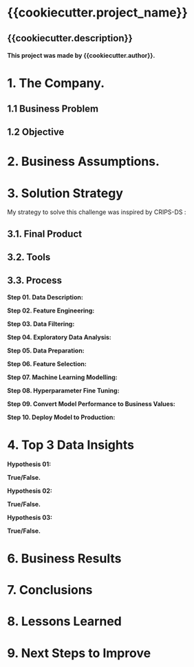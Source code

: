 # {{cookiecutter.project_name}}

## {{cookiecutter.description}}

#### This project was made by {{cookiecutter.author}}.

# 1. The Company.

## 1.1 Business Problem

## 1.2 Objective

# 2. Business Assumptions.

# 3. Solution Strategy

My strategy to solve this challenge was inspired by CRIPS-DS <!-- medium -->:

## 3.1. Final Product

## 3.2. Tools

## 3.3. Process

**Step 01. Data Description:**

**Step 02. Feature Engineering:**

**Step 03. Data Filtering:**

**Step 04. Exploratory Data Analysis:**

**Step 05. Data Preparation:**

**Step 06. Feature Selection:**

**Step 07. Machine Learning Modelling:**

**Step 08. Hyperparameter Fine Tuning:**

**Step 09. Convert Model Performance to Business Values:**

**Step 10. Deploy Model to Production:**

# 4. Top 3 Data Insights

**Hypothesis 01:**

**True/False.**

**Hypothesis 02:**

**True/False.**

**Hypothesis 03:**

**True/False.**

# 6. Business Results

# 7. Conclusions

# 8. Lessons Learned

# 9. Next Steps to Improve


